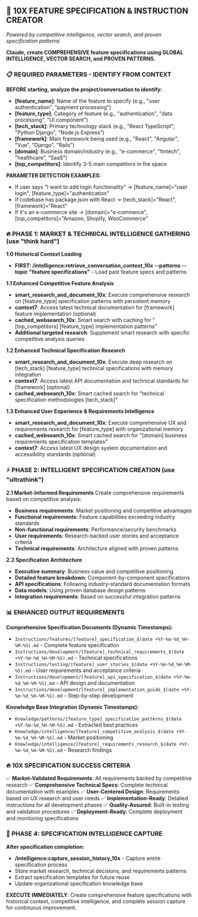 ## 🚀 10X FEATURE SPECIFICATION & INSTRUCTION CREATOR
*Powered by competitive intelligence, vector search, and proven specification patterns*

**Claude, create COMPREHENSIVE feature specifications using GLOBAL INTELLIGENCE, VECTOR SEARCH, and PROVEN PATTERNS.**

### 📋 **REQUIRED PARAMETERS - IDENTIFY FROM CONTEXT**
**BEFORE starting, analyze the project/conversation to identify:**
- **[feature_name]**: Name of the feature to specify (e.g., "user authentication", "payment processing")
- **[feature_type]**: Category of feature (e.g., "authentication", "data processing", "UI component")
- **[tech_stack]**: Primary technology stack (e.g., "React TypeScript", "Python Django", "Node.js Express")
- **[framework]**: Main framework being used (e.g., "React", "Angular", "Vue", "Django", "Rails")
- **[domain]**: Business domain/industry (e.g., "e-commerce", "fintech", "healthcare", "SaaS")
- **[top_competitors]**: Identify 3-5 main competitors in the space

**PARAMETER DETECTION EXAMPLES:**
- If user says "I want to add login functionality" → [feature_name]="user login", [feature_type]="authentication"
- If codebase has package.json with React → [tech_stack]="React", [framework]="React"
- If it's an e-commerce site → [domain]="e-commerce", [top_competitors]="Amazon, Shopify, WooCommerce"

### 🔥 **PHASE 1: MARKET & TECHNICAL INTELLIGENCE GATHERING** (use "think hard")

**1.0 Historical Context Loading**
- **FIRST: /intelligence:retrieve_conversation_context_10x --patterns --topic "feature specifications"** - Load past feature specs and patterns

**1.1 Enhanced Competitive Feature Analysis**
- **smart_research_and_document_10x**: Execute comprehensive research on [feature_type] specification patterns with persistent memory
- **context7**: Access latest technical documentation for [framework] feature implementation (optional)
- **cached_websearch_10x**: Smart search with caching for "[top_competitors] [feature_type] implementation patterns"
- **Additional targeted research**: Supplement smart research with specific competitive analysis queries

**1.2 Enhanced Technical Specification Research**
- **smart_research_and_document_10x**: Execute deep research on [tech_stack] [feature_type] technical specifications with memory integration
- **context7**: Access latest API documentation and technical standards for [framework] (optional)
- **cached_websearch_10x**: Smart cached search for "technical specification methodologies [tech_stack]"

**1.3 Enhanced User Experience & Requirements Intelligence**
- **smart_research_and_document_10x**: Execute comprehensive UX and requirements research for [feature_type] with organizational memory
- **cached_websearch_10x**: Smart cached search for "[domain] business requirements specification templates"
- **context7**: Access latest UX design system documentation and accessibility standards (optional)

### ⚡ **PHASE 2: INTELLIGENT SPECIFICATION CREATION** (use "ultrathink")

**2.1 Market-Informed Requirements**
Create comprehensive requirements based on competitive analysis:
- **Business requirements**: Market positioning and competitive advantages
- **Functional requirements**: Feature capabilities exceeding industry standards
- **Non-functional requirements**: Performance/security benchmarks
- **User requirements**: Research-backed user stories and acceptance criteria
- **Technical requirements**: Architecture aligned with proven patterns

**2.2 Specification Architecture**
- **Executive summary**: Business value and competitive positioning
- **Detailed feature breakdown**: Component-by-component specifications
- **API specifications**: Following industry-standard documentation formats
- **Data models**: Using proven database design patterns
- **Integration requirements**: Based on successful integration patterns

### 📊 **ENHANCED OUTPUT REQUIREMENTS**

**Comprehensive Specification Documents (Dynamic Timestamps):**
- `Instructions/features/[feature]_specification_$(date +%Y-%m-%d_%H-%M-%S).md` - Complete feature specification
- `Instructions/development/[feature]_technical_requirements_$(date +%Y-%m-%d_%H-%M-%S).md` - Technical specifications
- `Instructions/testing/[feature]_user_stories_$(date +%Y-%m-%d_%H-%M-%S).md` - User requirements and acceptance criteria
- `Instructions/development/[feature]_api_specification_$(date +%Y-%m-%d_%H-%M-%S).md` - API design and documentation
- `Instructions/development/[feature]_implementation_guide_$(date +%Y-%m-%d_%H-%M-%S).md` - Step-by-step development

**Knowledge Base Integration (Dynamic Timestamps):**
- `Knowledge/patterns/[feature_type]_specification_patterns_$(date +%Y-%m-%d_%H-%M-%S).md` - Extracted best practices
- `Knowledge/intelligence/[feature]_competitive_analysis_$(date +%Y-%m-%d_%H-%M-%S).md` - Market positioning
- `Knowledge/intelligence/[feature]_requirements_research_$(date +%Y-%m-%d_%H-%M-%S).md` - Research findings

### 🔥 **10X SPECIFICATION SUCCESS CRITERIA**

✅ **Market-Validated Requirements**: All requirements backed by competitive research
✅ **Comprehensive Technical Specs**: Complete technical documentation with examples
✅ **User-Centered Design**: Requirements based on UX research and user needs
✅ **Implementation-Ready**: Detailed instructions for all development phases
✅ **Quality-Assured**: Built-in testing and validation procedures
✅ **Deployment-Ready**: Complete deployment and monitoring specifications

### 📸 **PHASE 4: SPECIFICATION INTELLIGENCE CAPTURE**

**After specification completion:**
- **/intelligence:capture_session_history_10x** - Capture entire specification process
- Store market research, technical decisions, and requirements patterns
- Extract specification templates for future reuse
- Update organizational specification knowledge base

**EXECUTE IMMEDIATELY**: Create comprehensive feature specifications with historical context, competitive intelligence, and complete session capture for continuous improvement.
